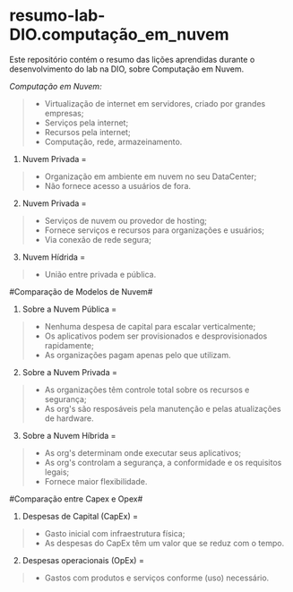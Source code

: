 # resumo-lab-DIO.computação_em_nuvem
Este repositório contém o resumo das lições aprendidas durante o desenvolvimento do lab na DIO, sobre Computação em Nuvem.

*Computação em Nuvem:*
> + Virtualização de internet em servidores, criado por grandes empresas;
> + Serviços pela internet;
> + Recursos pela internet;
> + Computação, rede, armazeinamento.

1. Nuvem Privada =
> + Organização em ambiente em nuvem no seu DataCenter;
> + Não fornece acesso a usuários de fora.

2. Nuvem Privada =
> + Serviços de nuvem ou provedor de hosting;
> + Fornece serviços e recursos para organizações e usuários;
> + Via conexão de rede segura;

3. Nuvem Hídrida =
> + União entre privada e pública.

#Comparação de Modelos de Nuvem#

1. Sobre a Nuvem Pública =
> + Nenhuma despesa de capital para escalar verticalmente;
> + Os aplicativos podem ser provisionados e desprovisionados rapidamente;
> + As organizações pagam apenas pelo que utilizam.

2. Sobre a Nuvem Privada =
> + As organizações têm controle total sobre os recursos e segurança;
> + As org's são resposáveis pela manutenção e pelas atualizações de hardware.

3. Sobre a Nuvem Híbrida =
> + As org's determinam onde executar seus aplicativos;
> + As org's controlam a segurança, a conformidade e os requisitos legais;
> + Fornece maior flexibilidade.

#Comparação entre Capex e Opex#

1. Despesas de Capital (CapEx) =
> + Gasto inicial com infraestrutura física;
> + As despesas do CapEx têm um valor que se reduz com o tempo.

2. Despesas operacionais (OpEx) =
> + Gastos com produtos e serviços conforme (uso) necessário.

